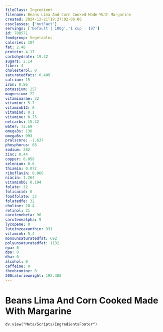```yaml
---
fileClass: Ingredient
filename: Beans Lima And Corn Cooked Made With Margarine
created: 2024-12-21T19:27:02-06:00
cssclasses: ['nutFact']
servings: ['Default | 100g','1 cup | 197']
id: 788571
foodgroup: Vegetables
calories: 104
fat: 2.48
protein: 4.17
carbohydrate: 19.32
sugars: 2.14
fiber: 4
cholesterol: 0
saturatedfats: 0.489
calcium: 15
iron: 0.86
potassium: 257
magnesium: 22
vitaminarae: 32
vitaminc: 5.7
vitaminb12: 0
vitamind: 0.1
vitamine: 0.75
netcarbs: 15.32
water: 72.69
omega3s: 138
omega6s: 993
pralscore: -1.637
phosphorus: 68
sodium: 282
zinc: 0.44
copper: 0.058
selenium: 0.6
thiamin: 0.072
riboflavin: 0.066
niacin: 1.264
vitaminb6: 0.194
folate: 32
folicacid: 0
foodfolate: 32
folatedfe: 32
choline: 28.4
retinol: 21
carotenebeta: 96
carotenealpha: 9
lycopene: 0
luteinzeaxanthin: 331
vitamink: 5.4
monounsaturatedfat: 692
polyunsaturatedfat: 1132
epa: 0
dpa: 0
dha: 0
alcohol: 0
caffeine: 0
theobromine: 0
200calorieweight: 192.308
---
```


# Beans Lima And Corn Cooked Made With Margarine

```dataviewjs
dv.view("Meta/Scripts/IngredientsFooter")
```